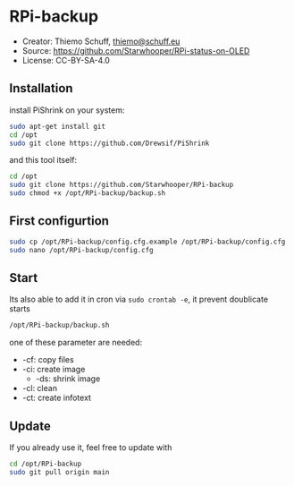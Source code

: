 RPi-backup
==========

* Creator: Thiemo Schuff, thiemo@schuff.eu
* Source: https://github.com/Starwhooper/RPi-status-on-OLED
* License: CC-BY-SA-4.0

Installation
------------
install PiShrink on your system: 
```bash
sudo apt-get install git
cd /opt
sudo git clone https://github.com/Drewsif/PiShrink
```
and this tool itself:
```bash
cd /opt
sudo git clone https://github.com/Starwhooper/RPi-backup
sudo chmod +x /opt/RPi-backup/backup.sh
```

First configurtion
------------------
```bash
sudo cp /opt/RPi-backup/config.cfg.example /opt/RPi-backup/config.cfg
sudo nano /opt/RPi-backup/config.cfg
```

Start
-----
Its also able to add it in cron via ```sudo crontab -e```, it prevent doublicate starts
```bash
/opt/RPi-backup/backup.sh
```

one of these parameter are needed:
* -cf: copy files
* -ci: create image
  * -ds: shrink image
* -cl: clean
* -ct: create infotext

Update
------
If you already use it, feel free to update with
```bash
cd /opt/RPi-backup
sudo git pull origin main
```

